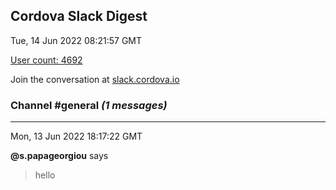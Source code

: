 ## Cordova Slack Digest
Tue, 14 Jun 2022 08:21:57 GMT

[User count: 4692](https://cordova.slack.com/)


Join the conversation at [slack.cordova.io](http://slack.cordova.io/)

### __Channel #general__ _(1 messages)_
---

Mon, 13 Jun 2022 18:17:22 GMT

__@s.papageorgiou__ says 
> hello
> 
